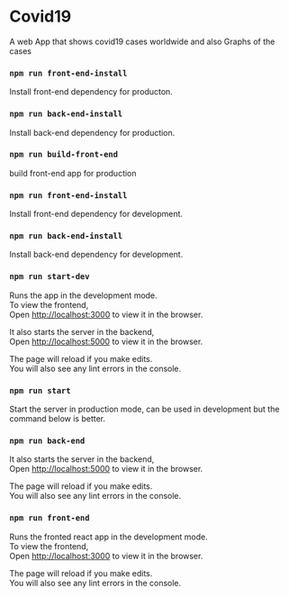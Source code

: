 # Covid19
A web App that shows covid19 cases worldwide and also Graphs of the cases


### `npm run front-end-install`

Install front-end dependency for producton.<br/>

### `npm run back-end-install`

Install back-end dependency for production.<br/>

### `npm run build-front-end`

build front-end app for production<br/>



### `npm run front-end-install`

Install front-end dependency for development.<br/>

### `npm run back-end-install`

Install back-end dependency for development.<br/>


### `npm run start-dev`

Runs the app in the development mode.<br/>
To view the frontend,<br/>
Open [http://localhost:3000](http://localhost:3000) to view it in the browser.<br/>


It also starts the server in the backend, <br/>
Open [http://localhost:5000](http://localhost:5000) to view it in the browser.<br/>

The page will reload if you make edits.<br />
You will also see any lint errors in the console.<br/>


### `npm run start`

Start the server in production mode, can be used in development but the command below is better.<br/>


### `npm run back-end`

It also starts the server in the backend, <br/>
Open [http://localhost:5000](http://localhost:5000) to view it in the browser.<br/>

The page will reload if you make edits.<br />
You will also see any lint errors in the console.

### `npm run front-end`

Runs the fronted react app in the development mode.<br/>
To view the frontend,<br/>
Open [http://localhost:3000](http://localhost:3000) to view it in the browser.<br/>

The page will reload if you make edits.<br />
You will also see any lint errors in the console.
